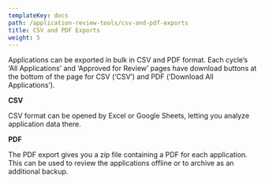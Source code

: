 ```yaml
---
templateKey: docs
path: /application-review-tools/csv-and-pdf-exports
title: CSV and PDF Exports
weight: 5
---
```

Applications can be exported in bulk in CSV and PDF format. Each cycle’s ‘All Applications’ and ‘Approved for Review’ pages have download buttons at the bottom of the page for CSV (‘CSV’) and PDF (‘Download All Applications’).

**CSV**

CSV format can be opened by Excel or Google Sheets, letting you analyze application data there.

**PDF**

The PDF export gives you a zip file containing a PDF for each application. This can be used to review the applications offline or to archive as an additional backup.
